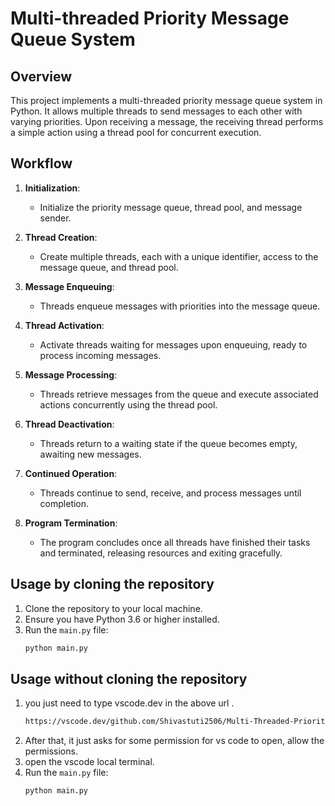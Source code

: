 # Multi-threaded Priority Message Queue System

## Overview
This project implements a multi-threaded priority message queue system in Python. It allows multiple threads to send messages to each other with varying priorities. Upon receiving a message, the receiving thread performs a simple action using a thread pool for concurrent execution.

## Workflow
1. **Initialization**:
   - Initialize the priority message queue, thread pool, and message sender.

2. **Thread Creation**:
   - Create multiple threads, each with a unique identifier, access to the message queue, and thread pool.

3. **Message Enqueuing**:
   - Threads enqueue messages with priorities into the message queue.

4. **Thread Activation**:
   - Activate threads waiting for messages upon enqueuing, ready to process incoming messages.

5. **Message Processing**:
   - Threads retrieve messages from the queue and execute associated actions concurrently using the thread pool.

6. **Thread Deactivation**:
   - Threads return to a waiting state if the queue becomes empty, awaiting new messages.

7. **Continued Operation**:
   - Threads continue to send, receive, and process messages until completion.

8. **Program Termination**:
   - The program concludes once all threads have finished their tasks and terminated, releasing resources and exiting gracefully.

## Usage by cloning the repository
1. Clone the repository to your local machine.
2. Ensure you have Python 3.6 or higher installed.
3. Run the `main.py` file:
   ```bash
   python main.py

## Usage without cloning the repository
1. you just need to type vscode.dev in the above url .
    ```bash
    https://vscode.dev/github.com/Shivastuti2506/Multi-Threaded-Priority-Message-Queue-Implementation/edit/main/README.md
2. After that, it just asks for some permission for vs code to open, allow the permissions.
3. open the vscode local terminal.
4. Run the `main.py` file:
   ```bash
   python main.py
   

